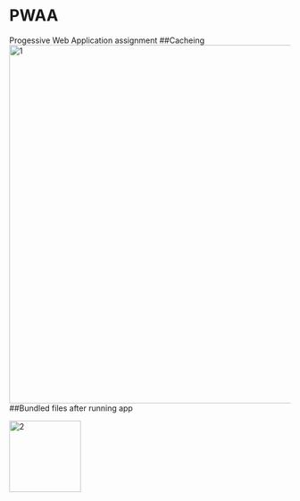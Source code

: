 # PWAA
Progessive Web Application assignment
##Cacheing <br>
<img width="642" alt="1" src="https://user-images.githubusercontent.com/84059980/226056657-4210407a-12c7-4f1e-9849-a8f16ab674f5.png">
<br>
##Bundled files after running app <br>

<img width="128" alt="2" src="https://user-images.githubusercontent.com/84059980/226056660-1dcce4d5-a08f-42b1-8551-fb226e4fa3c1.png">
<br>
